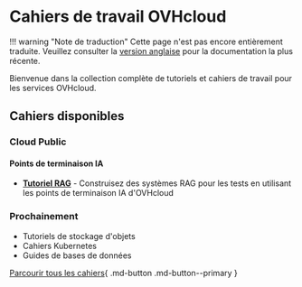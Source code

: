 # Cahiers de travail OVHcloud

!!! warning "Note de traduction"
    Cette page n'est pas encore entièrement traduite. Veuillez consulter la [version anglaise](/ovhcloud-workbooks/en/) pour la documentation la plus récente.

Bienvenue dans la collection complète de tutoriels et cahiers de travail pour les services OVHcloud.

## Cahiers disponibles

### Cloud Public

#### Points de terminaison IA
- [**Tutoriel RAG**](/ovhcloud-workbooks/fr/public-cloud/ai-endpoints/rag-tutorial/) - Construisez des systèmes RAG pour les tests en utilisant les points de terminaison IA d'OVHcloud

### Prochainement
- Tutoriels de stockage d'objets
- Cahiers Kubernetes
- Guides de bases de données

[Parcourir tous les cahiers](/ovhcloud-workbooks/fr/public-cloud/){ .md-button .md-button--primary }
